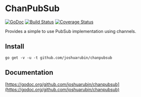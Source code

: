# ChanPubSub

[![GoDoc](https://godoc.org/github.com/joshuarubin/chanpubsub?status.png)](https://godoc.org/github.com/joshuarubin/chanpubsub) [![Build Status](https://travis-ci.org/joshuarubin/chanpubsub.svg?branch=master)](https://travis-ci.org/joshuarubin/chanpubsub) [![Coverage Status](https://coveralls.io/repos/joshuarubin/chanpubsub/badge.png?branch=master)](https://coveralls.io/r/joshuarubin/chanpubsub?branch=master)

Provides a simple to use PubSub implementation using channels.

## Install

`go get -v -u -t github.com/joshuarubin/chanpubsub`

## Documentation

[https://godoc.org/github.com/joshuarubin/chanpubsub](https://godoc.org/github.com/joshuarubin/chanpubsub)
